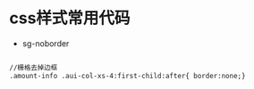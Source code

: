 # css样式常用代码

- sg-noborder

```html

//栅格去掉边框
.amount-info .aui-col-xs-4:first-child:after{ border:none;}

```


